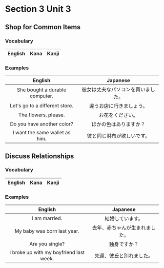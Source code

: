 # Section 3 Unit 3
## Shop for Common Items
### Vocabulary
| English | Kana | Kanji |
|:-------:|:----:|:-----:|

### Examples
| English | Japanese |
|:-------:|:--------:|
| She bought a durable computer. | 彼女は丈夫なパソコンを買いました。 |
| Let's go to a different store. | 違うお店に行きましょう。 |
| The flowers, please. | お花をください。 |
| Do you have another color? | ほかの色はありますか？ |
| I want the same wallet as him. | 彼と同じ財布が欲しいです。 |

## Discuss Relationships
### Vocabulary
| English | Kana | Kanji |
|:-------:|:----:|:-----:|

### Examples
| English | Japanese |
|:-------:|:--------:|
| I am married. | 結婚しています。 |
| My baby was born last year. | 去年、赤ちゃんが生まれました。 |
| Are you single? | 独身ですか？ |
| I broke up with my boyfriend last week. | 先週、彼氏と別れました。 |
